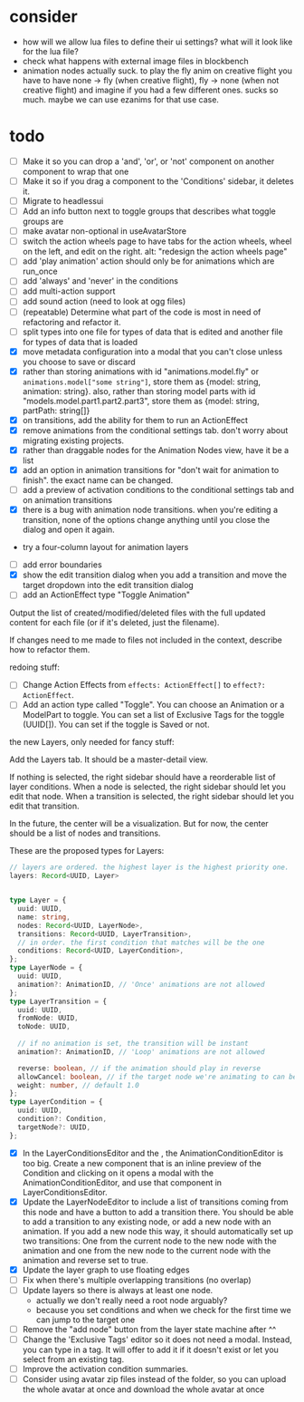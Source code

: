 # consider

- how will we allow lua files to define their ui settings? what will it look like for the lua file?
- check what happens with external image files in blockbench
- animation nodes actually suck. to play the fly anim on creative flight you have to have
  none -> fly (when creative flight), fly -> none (when not creative flight) and imagine if you
  had a few different ones. sucks so much. maybe we can use ezanims for that use case.

# todo

- [ ] Make it so you can drop a 'and', 'or', or 'not' component on another component to wrap that one
- [ ] Make it so if you drag a component to the 'Conditions' sidebar, it deletes it.
- [ ] Migrate to headlessui
- [ ] Add an info button next to toggle groups that describes what toggle groups are
- [ ] make avatar non-optional in useAvatarStore
- [ ] switch the action wheels page to have tabs for the action wheels, wheel on the left, and edit on the right. alt: "redesign the action wheels page"
- [ ] add 'play animation' action should only be for animations which are run_once
- [ ] add 'always' and 'never' in the conditions
- [ ] add multi-action support
- [ ] add sound action (need to look at ogg files)
- [ ] (repeatable) Determine what part of the code is most in need of refactoring and refactor it.
- [ ] split types into one file for types of data that is edited and another file for types of data that is loaded
- [x] move metadata configuration into a modal that you can't close unless you choose to save or discard
- [x] rather than storing animations with id "animations.model.fly" or `animations.model["some string"]`, store them as {model: string, animation: string}. also, rather than storing model parts with id "models.model.part1.part2.part3", store them as {model: string, partPath: string[]}
- [x] on transitions, add the ability for them to run an ActionEffect
- [x] remove animations from the conditional settings tab. don't worry about migrating existing projects.
- [x] rather than draggable nodes for the Animation Nodes view, have it be a list
- [x] add an option in animation transitions for "don't wait for animation to finish". the exact name can be changed.
- [ ] add a preview of activation conditions to the conditional settings tab and on animation transitions
- [x] there is a bug with animation node transitions. when you're editing a transition, none of the options change anything until you close the dialog and open it again.
- try a four-column layout for animation layers
- [ ] add error boundaries
- [x] show the edit transition dialog when you add a transition and move the target dropdown into the edit transition dialog
- [ ] add an ActionEffect type "Toggle Animation"

Output the list of created/modified/deleted files with the full updated content for each file (or if it's deleted, just the filename).

If changes need to me made to files not included in the context, describe how to refactor them.


redoing stuff:

- [ ] Change Action Effects from `effects: ActionEffect[]` to `effect?: ActionEffect`.
- [ ] Add an action type called "Toggle".
       You can choose an Animation or a ModelPart to toggle. You can set a list of Exclusive Tags for the toggle (UUID[]). You can set if the toggle is Saved or not.

the new Layers, only needed for fancy stuff:

Add the Layers tab. It should be a master-detail view.

If nothing is selected, the right sidebar should have a reorderable list of layer conditions. When a node is selected, the right sidebar should let you edit that node. When a transition is selected, the right sidebar should let you edit that transition.

In the future, the center will be a visualization. But for now, the center should be a list of nodes and transitions.

These are the proposed types for Layers:

```ts
// layers are ordered. the highest layer is the highest priority one.
layers: Record<UUID, Layer>


type Layer = {
  uuid: UUID,
  name: string,
  nodes: Record<UUID, LayerNode>,
  transitions: Record<UUID, LayerTransition>,
  // in order. the first condition that matches will be the one
  conditions: Record<UUID, LayerCondition>,
};
type LayerNode = {
  uuid: UUID,
  animation?: AnimationID, // 'Once' animations are not allowed
};
type LayerTransition = {
  uuid: UUID,
  fromNode: UUID,
  toNode: UUID,
  
  // if no animation is set, the transition will be instant
  animation?: AnimationID, // 'Loop' animations are not allowed

  reverse: boolean, // if the animation should play in reverse
  allowCancel: boolean, // if the target node we're animating to can be gotten to faster by going from this animation's fromNode, allow cancelling this animation
  weight: number, // default 1.0
};
type LayerCondition = {
  uuid: UUID,
  condition?: Condition,
  targetNode?: UUID,
};
```

- [x] In the LayerConditionsEditor and the , the AnimationConditionEditor is too big. Create a new component that is an inline preview of the Condition and clicking on it opens a modal with the AnimationConditionEditor, and use that component in LayerConditionsEditor.
- [x] Update the LayerNodeEditor to include a list of transitions coming from this node and have a button to add a transition there. You should be able to add a transition to any existing node, or add a new node with an animation. If you add a new node this way, it should automatically set up two transitions: One from the current node to the new node with the animation and one from the new node to the current node with the animation and reverse set to true.
- [x] Update the layer graph to use floating edges
- [ ] Fix when there's multiple overlapping transitions (no overlap)
- [ ] Update layers so there is always at least one node.
  - actually we don't really need a root node arguably?
  - because you set conditions and when we check for the first time we can jump to the target one
- [ ] Remove the "add node" button from the layer state machine after ^^
- [ ] Change the 'Exclusive Tags' editor so it does not need a modal. Instead, you can type in a tag. It will offer to add it if it doesn't exist or let you select from an existing tag.
- [ ] Improve the activation condition summaries.
- [ ] Consider using avatar zip files instead of the folder, so you can upload the whole avatar at once
  and download the whole avatar at once
